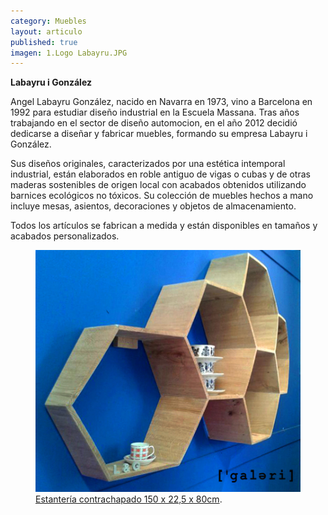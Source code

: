 ```yaml
---
category: Muebles
layout: articulo
published: true
imagen: 1.Logo Labayru.JPG
---
```


**Labayru i González** 

Angel Labayru González, nacido en Navarra en 1973, vino a Barcelona en 1992 para estudiar diseño industrial en la Escuela Massana. Tras años trabajando en el sector de diseño automocion, en el año 2012 decidió dedicarse a diseñar y fabricar muebles, formando su empresa Labayru i González.

Sus diseños originales, caracterizados por una estética intemporal industrial, están elaborados en roble antiguo de vigas o cubas y de otras maderas sostenibles de origen local con acabados obtenidos utilizando barnices ecológicos no tóxicos.
Su colección de muebles hechos a mano incluye mesas, asientos, decoraciones y objetos de almacenamiento.

Todos los artículos se fabrican a medida y están disponibles en tamaños y acabados personalizados.

<figure>
	<img src="/images/PRESTATGERIA.jpg">
	<figcaption><a href="Estantería"
    title="Estantería contrachapado 150x22,5x80cm.">Estantería contrachapado 150 x 22,5 x 80cm</a>.</figcaption>
</figure>
